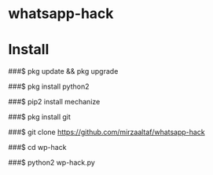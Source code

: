 # whatsapp-hack
# Install

###$ pkg update && pkg upgrade

###$ pkg install python2

###$ pip2 install mechanize

###$ pkg install git

###$ git clone https://github.com/mirzaaltaf/whatsapp-hack

###$ cd wp-hack

###$ python2 wp-hack.py
